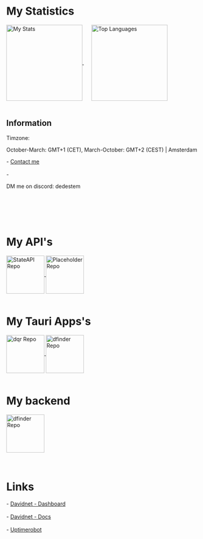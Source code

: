 <html lang="en">
  <head>
    
  </head>

  <body>
    <h1>My Statistics</h1>
    <a href="https://github.com/dedestem" style="padding-right: 20px;">
      <img height="200" align="center" src="https://github-readme-stats.vercel.app/api?username=dedestem&show_icons=true&theme=codeSTACKr" alt="My Stats">
    </a>
    <a href="https://github.com/dedestem">
      <img height="200" align="center" src="https://github-readme-stats.vercel.app/api/top-langs/?username=dedestem&layout=compact&theme=codeSTACKr" alt="Top Languages">
    </a>
    <br>
    <br>
    <h2>Information</h2>
    Timzone:
    <p>October-March: GMT+1 (CET), March-October: GMT+2 (CEST)  |  Amsterdam</p>
    <span> - </span><a href="mailto:contact@davidnet.net">Contact me</a>
    <br>
    <br>
<span> - </span><p>DM me on discord: dedestem</p>
    <br>
    <br>
    <br>
    <br>
    <h1>My API's</h1>
    <a href="https://github.com/dedestem/StateAPI">
      <img height="100" align="center" src="https://github-readme-stats.vercel.app/api/pin/?username=dedestem&repo=StateAPI&theme=codeSTACKr" alt="StateAPI Repo">
    </a>
    <a href="https://davidnet.net/Docs/Placeholder/">
      <img height="100" align="center" src="https://github-readme-stats.vercel.app/api/pin/?username=dedestem&repo=Placeholder&theme=codeSTACKr" alt="Placeholder Repo">
    </a>
    <br>
    <br>
    <h1>My Tauri Apps's</h1>
    <a href="https://github.com/dedestem/dqr">
      <img height="100" align="center" src="https://github-readme-stats.vercel.app/api/pin/?username=dedestem&repo=dqr&theme=codeSTACKr" alt="dqr Repo">
    </a>
    <a href="https://github.com/dedestem/dfinder/">
      <img height="100" align="center" src="https://github-readme-stats.vercel.app/api/pin/?username=dedestem&repo=dfinder&theme=codeSTACKr" alt="dfinder Repo">
    </a>
    <br>
    <br>
    <h1>My backend</h1>
    <a href="https://github.com/dedestem/DNBackend">
      <img height="100" align="center" src="https://github-readme-stats.vercel.app/api/pin/?username=dedestem&repo=dnbackend&theme=codeSTACKr" alt="dfinder Repo">
    </a>
    <br>
    <br>
    <br>
    <h1>Links</h1>
    <span> - </span><a href="https://davidnet.net/Dashboard">Davidnet - Dashboard</a>
    <br>
    <br>
    <span> - </span><a href="https://davidnet.net/Docs">Davidnet - Docs</a>
    <br>
    <br>
    <span> - </span><a href="https://stats.uptimerobot.com/uyIu1MvHRa">Uptimerobot</a>
  </body>
</html>
